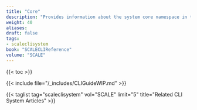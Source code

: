 ```yaml
---
title: "Core"
description: "Provides information about the system core namespace in the TrueNAS CLI. Includes command syntax and common commands."
weight: 40
aliases:
draft: false
tags:
- scaleclisystem
book: "SCALECLIReference"
volume: "SCALE"
---
```


{{< toc >}}

{{< include file="/_includes/CLIGuideWIP.md" >}}

{{< taglist tag="scaleclisystem" vol="SCALE" limit="5" title="Related CLI System Articles" >}}
